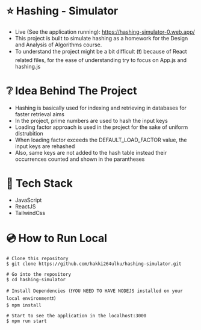 # ⭐ Hashing - Simulator
* Live (See the application running): https://hashing-simulator-0.web.app/
* This project is built to simulate hashing as a homework for the Design and Analysis of Algorithms course.
* To understand the project might be a bit difficult (❗) because of React related files, for the ease of understanding try to focus on App.js and hashing.js
 
# ❔ Idea Behind The Project
* Hashing is basically used for indexing and retrieving in databases for faster retrieval aims
* In the project, prime numbers are used to hash the input keys
* Loading factor approach is used in the project for the sake of uniform distrubition
* When loading factor exceeds the DEFAULT_LOAD_FACTOR value, the input keys are rehashed
* Also, same keys are not added to the hash table instead their occurrences counted and shown in the parantheses

# 🚀 Tech Stack
* JavaScript
* ReactJS
* TailwindCss

# 💿 How to Run Local
```
# Clone this repository
$ git clone https://github.com/hakki264ulku/hashing-simulator.git

# Go into the repository
$ cd hashing-simulator

# Install Dependencies (❗YOU NEED TO HAVE NODEJS installed on your local environment❗)
$ npm install

# Start to see the application in the localhost:3000
$ npm run start
```
